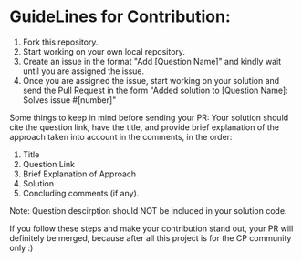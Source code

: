 # GuideLines for Contribution:

1) Fork this repository.
2) Start working on your own local repository.
3) Create an issue in the format "Add [Question Name]" and kindly wait until you are assigned the issue.
4) Once you are assigned the issue, start working on your solution and send the Pull Request in the form "Added solution to [Question Name]: Solves issue #[number]" 

Some things to keep in mind before sending your PR: Your solution should cite the question link, have the title, and provide brief explanation of the approach taken into account in the comments, in the order:
1) Title
2) Question Link
3) Brief Explanation of Approach
4) Solution
5) Concluding comments (if any).

Note: Question descirption should NOT be included in your solution code.


If you follow these steps and make your contribution stand out, your PR will definitely be merged, because after all this project is for the CP community only :)
